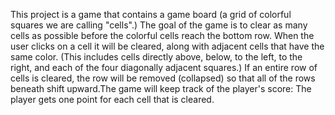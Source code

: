 This project is a game that contains a game board (a grid of colorful squares we are calling "cells".) The goal of the game is to clear as many cells as possible before the colorful cells reach the bottom row. When the user clicks on a cell it will be cleared, along with adjacent cells that have the same color. (This includes cells directly above, below, to the left, to the right, and each of the four diagonally adjacent squares.) If an entire row of cells is cleared, the row will be removed (collapsed) so that all of the rows beneath shift upward.The game will keep track of the player's score: The player gets one point for each cell that is cleared.